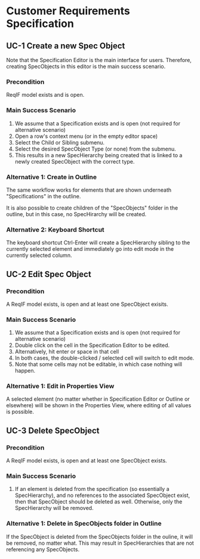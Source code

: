 # Customer Requirements Specification

## UC-1 Create a new Spec Object 

Note that the Specification Editor is the main interface for users. Therefore, creating SpecObjects in this editor is the main success scenario.
	
### Precondition
	
ReqIF model exists and is open.
	
### Main Success Scenario

 1. We assume that a Specification exists and is open (not required for alternative scenario)
 2. Open a row's context menu (or in the empty editor space)
 3. Select the Child or Sibling submenu.	
 4. Select the desired SpecObject Type (or none) from the submenu.	
 5. This results in a new SpecHierarchy being created that is linked to a newly created SpecObject with the correct type.	

### Alternative 1: Create in Outline

The same workflow works for elements that are shown underneath "Specifications" in the outline.	

It is also possible to create children of the "SpecObjects" folder in the outline, but in this case, no SpecHirarchy will be created.
	
### Alternative 2: Keyboard Shortcut

The keyboard shortcut Ctrl-Enter will create a SpecHierarchy sibling to the currently selected element and immediately go into edit mode in the currently selected column.	

## UC-2 Edit Spec Object

### Precondition

A ReqIF model exists, is open and at least one SpecObject exisits.	

### Main Success Scenario

 1. We assume that a Specification exists and is open (not required for alternative scenario)
 2. Double click on the cell in the Specification Editor to be edited.
 3. Alternatively, hit enter or space in that cell	
 4. In both cases, the double-clicked / selected cell will switch to edit mode.	
 5. Note that some cells may not be editable, in which case nothing will happen.	

### Alternative 1: Edit in Properties View

A selected element (no matter whether in Specification Editor or Outline or elsewhere) will be shown in the Properties View, where editing of all values is possible.
	
## UC-3 Delete SpecObject

### Precondition

A ReqIF model exists, is open and at least one SpecObject exists.	

### Main Success Scenario

 1. If an element is deleted from the specification (so essentially a SpecHierarchy), and no references to the associated SpecObject exist, then that SpecObject should be deleted as well. Otherwise, only the SpecHierarchy will be removed.	

### Alternative 1: Delete in SpecObjects folder in Outline

If the SpecObject is deleted from the SpecObjects folder in the ouline, it will be removed, no matter what. This may result in SpecHierarchies that are not referencing any SpecObjects.	